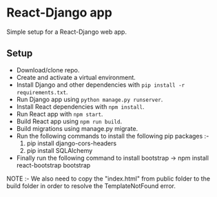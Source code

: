 # React-Django app
Simple setup for a React-Django web app.

## Setup
- Download/clone repo.
- Create and activate a virtual environment.
- Install Django and other dependencies with `pip install -r requirements.txt`.
- Run Django app using `python manage.py runserver`.
- Install React dependencies with `npm install`. 
- Run React app with `npm start`.
- Build React app using `npm run build`.
- Build migrations using manage.py migrate.
- Run the following commands to install the following pip packages :-
  1) pip install django-cors-headers
  2) pip install SQLAlchemy
- Finally run the following command to install bootstrap -> npm install react-bootstrap bootstrap
 
NOTE :-  We also need to copy the "index.html" from public folder to the build folder in order to resolve the TemplateNotFound error.

